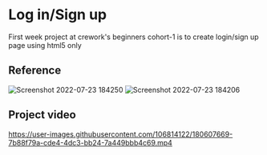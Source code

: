 # Log in/Sign up
First week project at crework's beginners cohort-1 is to create login/sign up page using html5 only

## Reference

![Screenshot 2022-07-23 184250](https://user-images.githubusercontent.com/106814122/180607489-cffc9184-ac80-41b7-9c5b-244d31851e12.jpg) ![Screenshot 2022-07-23 184206](https://user-images.githubusercontent.com/106814122/180607502-727e4ece-c310-4b98-8f21-f1ef916a41bd.jpg)

## Project video

https://user-images.githubusercontent.com/106814122/180607669-7b88f79a-cde4-4dc3-bb24-7a449bbb4c69.mp4


